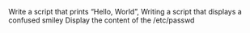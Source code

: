 Write a script that prints “Hello, World”,
Writing a script that displays a confused smiley
Display the content of the /etc/passwd
